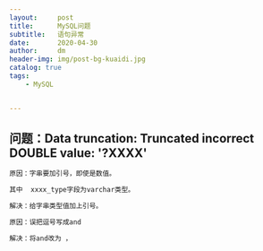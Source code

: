 ```yaml
---
layout:     post
title:      MySQL问题
subtitle:   语句异常
date:       2020-04-30
author:     dm
header-img: img/post-bg-kuaidi.jpg
catalog: true
tags:
    - MySQL


---
```




## 问题：Data truncation: Truncated incorrect DOUBLE value: '?XXXX'

``` tex
原因：字串要加引号，即使是数值。

其中  xxxx_type字段为varchar类型。 

解决：给字串类型值加上引号。

原因：误把逗号写成and

解决：将and改为 ，
```

